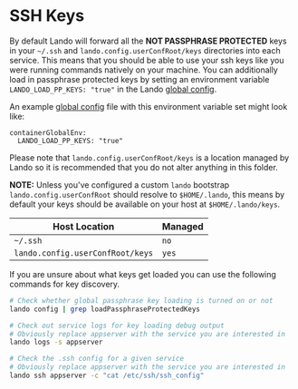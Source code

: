 SSH Keys
========

By default Lando will forward all the **NOT PASSPHRASE PROTECTED** keys in your `~/.ssh` and `lando.config.userConfRoot/keys` directories into each service. This means that you should be able to use your ssh keys like you were running commands natively on your machine. You can additionally load in passphrase protected keys by setting an environment variable `LANDO_LOAD_PP_KEYS: "true"` in the Lando [global config](./config.md).

An example [global config](./config.md) file with this environment variable set might look like:
```
containerGlobalEnv:
  LANDO_LOAD_PP_KEYS: "true"
```

Please note that `lando.config.userConfRoot/keys` is a location managed by Lando so it is recommended that you do not alter anything in this folder.

**NOTE:** Unless you've configured a custom `lando` bootstrap `lando.config.userConfRoot` should resolve to `$HOME/.lando`, this means by default your keys should be available on your host at `$HOME/.lando/keys`.

| Host Location | Managed |
| -- | -- |
| `~/.ssh` | `no` |
| `lando.config.userConfRoot/keys` | `yes` |

If you are unsure about what keys get loaded you can use the following commands for key discovery.

```bash
# Check whether global passphrase key loading is turned on or not
lando config | grep loadPassphraseProtectedKeys

# Check out service logs for key loading debug output
# Obviously replace appserver with the service you are interested in
lando logs -s appserver

# Check the .ssh config for a given service
# Obviously replace appserver with the service you are interested in
lando ssh appserver -c "cat /etc/ssh/ssh_config"
```
